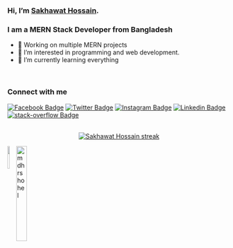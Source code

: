 ###  Hi, I’m [Sakhawat Hossain](https://drive.google.com/file/d/1BzpVoR3OadSYNQVzQEF8bMCx-N44GBnI/view).
### I am a MERN Stack Developer from Bangladesh
- 🔭 Working on multiple MERN projects
- 👀 I’m interested in programming and web development.
- 🌱 I’m currently learning everything

<br />

### Connect with me

[![Facebook Badge](https://img.shields.io/badge/Facebook-1877F2?style=for-the-badge&logo=facebook&logoColor=white)](https://facebook.com/shshakib2001)
[![Twitter Badge](https://img.shields.io/badge/Twitter-1DA1F2?style=for-the-badge&logo=twitter&logoColor=white)](https://twitter.com/imshshakib)
[![Instagram Badge](https://img.shields.io/badge/Instagram-E4405F?style=for-the-badge&logo=instagram&logoColor=white)](https://instagram.com/shshakib2001)
[![Linkedin Badge](https://img.shields.io/badge/LinkedIn-0077B5?style=for-the-badge&logo=linkedin&logoColor=white)](https://www.linkedin.com/in/shjsdev)
[![stack-overflow Badge](https://img.shields.io/badge/stack%20overflow-FE7A16?logo=stack-overflow&logoColor=white&style=for-the-badge)](https://stackoverflow.com/users/15192019/sakhawat-hossain)
<br />
<br />

<p align="center">
<a href="https://github.com/sakhawat9/github-readme-streak-stats">
<img title="🔥 Get streak stats for your profile at git.io/streak-stats" alt="Sakhawat Hossain streak" src="https://github-readme-streak-stats.herokuapp.com/?user=sakhawat9&theme=black-ice&hide_border=true&stroke=0000&background=060A0CD0"/></a>

</p>

<div style="display: flex">
<a width="49%" href="https://github.com/sakhawat9/github-readme-stats">
  <img width="49%" lign="center" src="https://github-readme-stats.vercel.app/api?username=sakhawat9&theme=github_dark&show_icons=true)](https://github.com/preetiParyani/github-readme-stats)" />
</a>
<a width="49%" href="https://github.com/sakhawat9/convoychat">
  <img width="49%" height="215px" src="https://github-readme-stats.vercel.app/api/top-langs?username=sakhawat9&show_icons=true&locale=en&layout=compact&theme=tokyonight" alt="mdhrshohel" />
</a>
</div>
